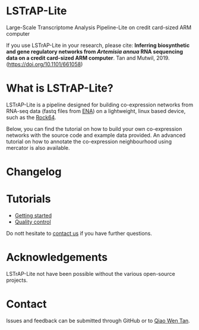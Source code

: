 # LSTrAP-Lite
Large-Scale Transcriptome Analysis Pipeline-Lite on credit card-sized ARM computer

If you use LSTrAP-Lite in your research, please cite: <b>Inferring biosynthetic and gene regulatory networks from <i>Artemisia annua</i> RNA sequencing data on a credit card-sized ARM computer</b>. Tan and Mutwil, 2019. (https://doi.org/10.1101/661058)

# What is LSTrAP-Lite?
LSTrAP-Lite is a pipeline designed for building co-expression networks from RNA-seq data (fastq files from <a href="https://www.ebi.ac.uk/ena">ENA</a>) on a lightweight, linux based device, such as the <a href="https://www.pine64.org/devices/single-board-computers/rock64/">Rock64</a>. 

Below, you can find the tutorial on how to build your own co-expression networks with the source code and example data provided. An advanced tutorial on how to annotate the co-expression neighbourhood using mercator is also available. 

# Changelog

# Tutorials
  * [Getting started](docs/01_start.md)
  * [Quality control](docs/02_qc.md)

Do nott hesitate to <a href="mailto:qiaowen001@e.ntu.edu.sg">contact us</a> if you have further questions.

# Acknowledgements
LSTrAP-Lite not have been possible without the various open-source projects.

# Contact
Issues and feedback can be submitted through GitHub or to <a href="https://www.plant.tools/team---qiao-wen.html">Qiao Wen Tan</a>.

